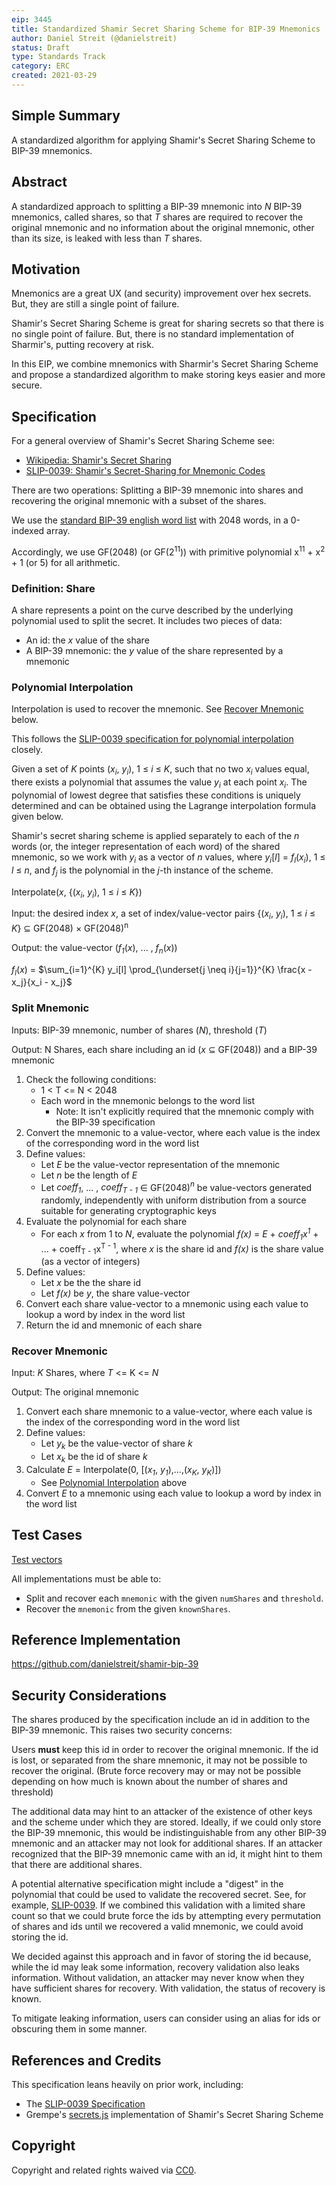 ```yaml
---
eip: 3445
title: Standardized Shamir Secret Sharing Scheme for BIP-39 Mnemonics
author: Daniel Streit (@danielstreit)
status: Draft
type: Standards Track
category: ERC
created: 2021-03-29
---
```


## Simple Summary

A standardized algorithm for applying Shamir's Secret Sharing Scheme to BIP-39 mnemonics.

## Abstract

A standardized approach to splitting a BIP-39 mnemonic into _N_ BIP-39 mnemonics, called shares, so that _T_ shares are required to recover the original
mnemonic and no information about the original mnemonic, other than its size, is leaked with less than _T_ shares.

## Motivation

Mnemonics are a great UX (and security) improvement over hex secrets. But, they are still a single point of failure.

Shamir's Secret Sharing Scheme is great for sharing secrets so that there is no single point of failure. But, there is no standard implementation of Sharmir's, putting recovery at risk.

In this EIP, we combine mnemonics with Sharmir's Secret Sharing Scheme and propose a standardized algorithm to make storing keys easier and more secure.

## Specification

For a general overview of Shamir's Secret Sharing Scheme see:

- [Wikipedia: Shamir's Secret Sharing](https://en.wikipedia.org/wiki/Shamir%27s_Secret_Sharing)
- [SLIP-0039: Shamir's Secret-Sharing for Mnemonic Codes](https://github.com/satoshilabs/slips/blob/master/slip-0039.md#shamirs-secret-sharing)

There are two operations: Splitting a BIP-39 mnemonic into shares and recovering the original mnemonic with a subset of the shares.

We use the [standard BIP-39 english word list](https://github.com/bitcoin/bips/blob/master/bip-0039/english.txt) with 2048 words, in a 0-indexed array.

Accordingly, we use GF(2048) (or GF(2<sup>11</sup>)) with primitive polynomial x<sup>11</sup> + x<sup>2</sup> + 1 (or 5) for all arithmetic.

### Definition: Share

A share represents a point on the curve described by the underlying polynomial used to split the secret. It includes two pieces of data:

- An id: the _x_ value of the share
- A BIP-39 mnemonic: the _y_ value of the share represented by a mnemonic

### Polynomial Interpolation

Interpolation is used to recover the mnemonic. See [Recover Mnemonic](#recover-mnemonic) below.

This follows the [SLIP-0039 specification for polynomial interpolation](https://github.com/satoshilabs/slips/blob/master/slip-0039.md#polynomial-interpolation) closely.

Given a set of _K_ points (_x<sub>i</sub>_, _y<sub>i</sub>_), 1 ≤ _i_ ≤ _K_, such that no two _x<sub>i</sub>_ values equal,
there exists a polynomial that assumes the value _y<sub>i</sub>_ at each point _x<sub>i</sub>_. The polynomial of lowest degree
that satisfies these conditions is uniquely determined and can be obtained using the Lagrange interpolation formula given below.

Shamir's secret sharing scheme is applied separately to each of the _n_ words (or, the integer representation of each word) of the shared mnemonic, so we work with
_y<sub>i</sub>_ as a vector of _n_ values, where _y<sub>i</sub>_[_l_] = _f<sub>l</sub>_(_x<sub>i</sub>_), 1 ≤ _l_ ≤ _n_,
and _f<sub>j</sub>_ is the polynomial in the _j_-th instance of the scheme.

Interpolate(_x_, {(_x<sub>i</sub>_, _y<sub>i</sub>_), 1 ≤ _i_ ≤ _K_})

Input: the desired index _x_, a set of index/value-vector pairs {(_x<sub>i</sub>_, _y<sub>i</sub>_), 1 ≤ _i_ ≤ _K_} ⊆ GF(2048) × GF(2048)<sup>n</sup>

Output: the value-vector (_f<sub>1</sub>_(_x_), ... , _f<sub>n</sub>_(_x_))

_f<sub>l</sub>_(_x_) = $\sum_{i=1}^{K} y_i[l] \prod_{\underset{j \neq i}{j=1}}^{K} \frac{x - x_j}{x_i - x_j}$

### Split Mnemonic

Inputs: BIP-39 mnemonic, number of shares (_N_), threshold (_T_)

Output: N Shares, each share including an id (_x_ ⊆ GF(2048)) and a BIP-39 mnemonic

1. Check the following conditions:
   - 1 < T <= N < 2048
   - Each word in the mnemonic belongs to the word list
     - Note: It isn't explicitly required that the mnemonic comply with the BIP-39 specification
2. Convert the mnemonic to a value-vector, where each value is the index of the corresponding word in the word list
3. Define values:
   - Let _E_ be the value-vector representation of the mnemonic
   - Let _n_ be the length of _E_
   - Let _coeff<sub>1</sub>_, ... , _coeff<sub>T - 1</sub>_ ∈ GF(2048)_<sup>n</sup>_ be value-vectors generated randomly, independently with uniform distribution from a source suitable for generating cryptographic keys
4. Evaluate the polynomial for each share
   - For each _x_ from 1 to _N_, evaluate the polynomial _f(x)_ = _E_ + _coeff<sub>1</sub>x<sup>1</sup>_ + ... + coeff<sub>T - 1</sub>x<sup>T - 1</sup>, where _x_ is the share id and _f(x)_ is the share value (as a vector of integers)
5. Define values:
   - Let _x_ be the the share id
   - Let _f(x)_ be _y_, the share value-vector
6. Convert each share value-vector to a mnemonic using each value to lookup a word by index in the word list
7. Return the id and mnemonic of each share

### Recover Mnemonic

Input: _K_ Shares, where _T_ <= K <= _N_

Output: The original mnemonic

1. Convert each share mnemonic to a value-vector, where each value is the index of the corresponding word in the word list
2. Define values:
   - Let _y<sub>k</sub>_ be the value-vector of share _k_
   - Let _x<sub>k</sub>_ be the id of share _k_
3. Calculate _E_ = Interpolate(0, [(_x<sub>1</sub>_, _y<sub>1</sub>_),...,(_x<sub>K</sub>_, _y<sub>K</sub>_)])
   - See [Polynomial Interpolation](#polynomial-interpolation) above
4. Convert _E_ to a mnemonic using each value to lookup a word by index in the word list

## Test Cases

[Test vectors](https://github.com/danielstreit/shamir-bip-39/blob/272333114ce03dfb5f4ed94f7ddb22e7cc0c93c4/test/vectors.ts)

All implementations must be able to:

- Split and recover each `mnemonic` with the given `numShares` and `threshold`.
- Recover the `mnemonic` from the given `knownShares`.

## Reference Implementation

https://github.com/danielstreit/shamir-bip-39

## Security Considerations

The shares produced by the specification include an id in addition to the BIP-39 mnemonic. This raises two security concerns:

Users **must** keep this id in order to recover the original mnemonic. If the id is lost, or separated from the share mnemonic, it may not be
possible to recover the original. (Brute force recovery may or may not be possible depending on how much is known about the number of shares and threshold)

The additional data may hint to an attacker of the existence of other keys and the scheme under which they are stored. Ideally,
if we could only store the BIP-39 mnemonic, this would be indistinguishable from any other BIP-39 mnemonic and an attacker may not
look for additional shares. If an attacker recognized that the BIP-39 mnemonic came with an id, it might hint to them that there
are additional shares.

A potential alternative specification might include a "digest" in the polynomial that could be used to validate the recovered secret. See, for example,
[SLIP-0039](https://github.com/satoshilabs/slips/blob/master/slip-0039.md#shamirs-secret-sharing).
If we combined this validation with a limited share count so that we could brute force the ids by attempting every permutation of
shares and ids until we recovered a valid mnemonic, we could avoid storing the id.

We decided against this approach and in favor of storing the id because, while the id may leak some information, recovery validation also leaks information.
Without validation, an attacker may never know when they have sufficient shares for recovery. With validation, the status of recovery is known.

To mitigate leaking information, users can consider using an alias for ids or obscuring them in some manner.

## References and Credits

This specification leans heavily on prior work, including:

- The [SLIP-0039 Specification](https://github.com/satoshilabs/slips/blob/master/slip-0039.md)
- Grempe's [secrets.js](https://github.com/grempe/secrets.js) implementation of Shamir's Secret Sharing Scheme

## Copyright

Copyright and related rights waived via [CC0](https://creativecommons.org/publicdomain/zero/1.0/).
